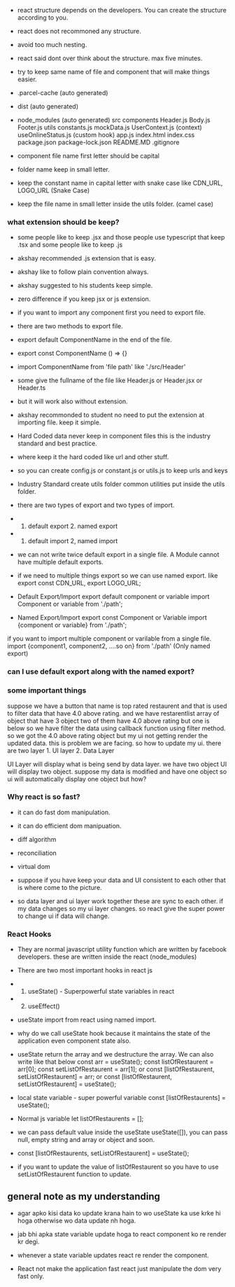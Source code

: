 - react structure depends on the developers. You can create the structure according to you.
- react does not recommoned any structure.
- avoid too much nesting.
- react said dont over think about the structure. max five minutes.
- try to keep same name of file and component that will make things easier.
- .parcel-cache (auto generated)
- dist (auto generated)
- node_modules (auto generated)
src
    components
        Header.js
        Body.js
        Footer.js
    utils
        constants.js
        mockData.js
        UserContext.js (context)
        useOnlineStatus.js (custom hook)
    app.js
index.html
index.css
package.json
package-lock.json
README.MD
.gitignore

- component file name first letter should be capital
- folder name keep in small letter.
- keep the constant name in capital letter with snake case like CDN_URL, LOGO_URL (Snake Case)
- keep the file name in small letter inside the utils folder. (camel case)


### what extension should be keep?
- some people like to keep .jsx and those people use typescript that keep .tsx and some people like to keep .js
- akshay recommended .js extension that is easy.
- akshay like to follow plain convention always.
- akshay suggested to his students keep simple.
- zero difference if you keep jsx or js extension.

- if you want to import any component first you need to export file.
- there are two methods to export file.
- export default ComponentName in the end of the file.
- export const ComponentName () => {}
- import ComponentName from 'file path' like './src/Header'

- some give the fullname of the file like Header.js or Header.jsx or Header.ts
- but it will work also without extension.
- akshay recommonded to student no need to put the extension at importing file. keep it simple.

- Hard Coded data never keep in component files this is the industry standard and best practice.
- where keep it the hard coded like url and other stuff.
- so you can create config.js or constant.js or utils.js to keep urls and keys
- Industry Standard create utils folder common utilities put inside the utils folder.

- there are two types of export and two types of import.
- 1. default export 2. named export
- 1. default import 2, named import
- we can not write twice default export in a single file. A Module cannot have multiple default exports. 
- if we need to multiple things export so we can use named export. like export const CDN_URL, export LOGO_URL;

- Default Export/Import
export default component or variable 
import Component or variable from './path';

- Named Export/Import
export const Component or Variable
import {component or variable} from './path';

if you want to import multiple component or varilable from a single file.
import {component1, component2, ....so on} from './path' (Only named export)

### can I use default export along with the named export?


### some important things
suppose we have a button that name is top rated restaurent and that is used to filter data that have 4.0 above rating.  and we have restarentlist array of object that have 3 object two of them  have 4.0 above rating but one is below so we have filter the data using callback function using filter method. so we got the 4.0 above rating object but my ui not getting render the updated data. this is problem we are facing. so how to update my ui.
there are two layer 1. UI layer 2. Data Layer

UI Layer will display what is being send by data layer.
we have two object UI will display two object. suppose my data is modified and have one object so ui will automatically display one object but how?

### Why react is so fast?
- it can do fast dom manipulation.
- it can do efficient dom manipuation.
-  diff algorithm
- reconciliation
- virtual dom

- suppose if you have keep your data and UI consistent to each other that is where come to the picture.
- so data layer and ui layer work together these are sync to each other. if my data changes so my ui layer changes.
so react give the super power to change ui if data will change.

### React Hooks
- They are normal javascript utility function which are written by facebook developers. these are written inside the react (node_modules)
- There are two most important hooks in react js
- 1. useState() - Superpowerful state variables in react
- 2. useEffect() 

- useState import from react using named import.
- why do we call useState hook because it maintains the state of the application even component state also.
- useState return the array and we destructure the array.
We can also write like that below
const arr = useState();
const listOfRestaurent = arr[0];
const setListOfRestaurent = arr[1];
or const [listOfRestaurent, setListOfRestaurent] = arr;
or const [listOfRestaurent, setListOfRestaurent] = useState();

- local state variable  - super powerful variable
const [listOfRestaurents] = useState();

- Normal js variable
let listOfRestaurents = [];

- we can pass default value inside the useState  useState([]), you can pass null, empty string and array or object and soon.

- const [listOfRestaurents, setListOfRestaurent] = useState();
- if you want to update the value of listOfRestaurent so you have to use setListOfRestaurent function to update.

## general note as my understanding
- agar apko kisi data ko update krana hain to wo useState ka use krke hi hoga otherwise wo data update nh hoga.

- jab bhi apka state variable update hoga to react component ko re render kr degi.

- whenever a state variable updates react re render the component.
- React not make the application fast react just manipulate the dom very fast only.